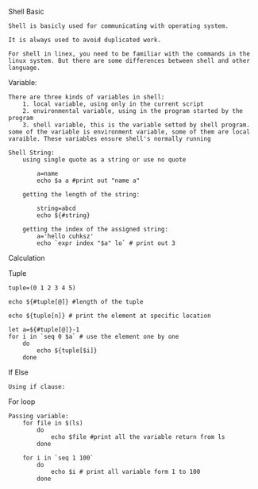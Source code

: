 Shell Basic

    Shell is basicly used for communicating with operating system.
    
    It is always used to avoid duplicated work.
    
    For shell in linex, you need to be familiar with the commands in the linux system. But there are some differences between shell and other language.
        
Variable:
    
    There are three kinds of variables in shell:
        1. local variable, using only in the current script
        2. environmental variable, using in the program started by the program
        3. shell variable, this is the variable setted by shell program. some of the variable is environment variable, some of them are local varaible. These variables ensure shell's normally running
    
    Shell String:
        using single quote as a string or use no quote
         
            a=name
            echo $a a #print out "name a"
        
        getting the length of the string:
            
            string=abcd
            echo ${#string}
            
        getting the index of the assigned string:
            a='hello cuhksz'
            echo `expr index "$a" lo` # print out 3

Calculation
    

Tuple
    
    tuple=(0 1 2 3 4 5)
    
    echo ${#tuple[@]} #length of the tuple
    
    echo ${tuple[n]} # print the element at specific location
    
    let a=${#tuple[@]}-1
    for i in `seq 0 $a` # use the element one by one
        do
            echo ${tuple[$i]}
        done
        
    
    
If Else 
    
    Using if clause:
        
        
    
    
For loop

    Passing variable: 
        for file in $(ls)
            do
                echo $file #print all the variable return from ls
            done
        
        for i in `seq 1 100`
            do
	            echo $i # print all variable form 1 to 100
            done
    
    